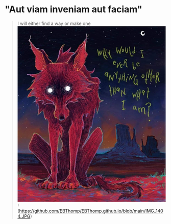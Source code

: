 # "Aut viam inveniam aut faciam"
>I will either find a way or make one
<img src= "https://github.com/EBThomp/EBThomp.github.io/blob/main/IMG_1404.JPG" class="img-responsive" alt=""> </div>
!(https://github.com/EBThomp/EBThomp.github.io/blob/main/IMG_1404.JPG)

